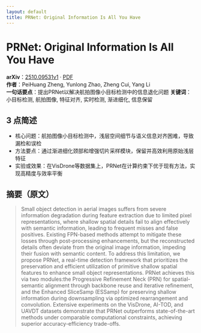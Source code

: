 ```yaml
---
layout: default
title: PRNet: Original Information Is All You Have
---
```


# PRNet: Original Information Is All You Have
**arXiv**：[2510.09531v1](https://arxiv.org/abs/2510.09531) · [PDF](https://arxiv.org/pdf/2510.09531.pdf)  
**作者**：PeiHuang Zheng, Yunlong Zhao, Zheng Cui, Yang Li  
**一句话要点**：提出PRNet以解决航拍图像小目标检测中的信息退化问题
**关键词**：小目标检测, 航拍图像, 特征对齐, 实时检测, 渐进细化, 信息保留

## 3 点简述
- 核心问题：航拍图像小目标检测中，浅层空间细节与语义信息对齐困难，导致漏检和误检
- 方法要点：通过渐进细化颈部和增强切片采样模块，保留并高效利用原始浅层特征
- 实验或效果：在VisDrone等数据集上，PRNet在计算约束下优于现有方法，实现高精度与效率平衡

## 摘要（原文）

> Small object detection in aerial images suffers from severe information
> degradation during feature extraction due to limited pixel representations,
> where shallow spatial details fail to align effectively with semantic
> information, leading to frequent misses and false positives. Existing FPN-based
> methods attempt to mitigate these losses through post-processing enhancements,
> but the reconstructed details often deviate from the original image
> information, impeding their fusion with semantic content. To address this
> limitation, we propose PRNet, a real-time detection framework that prioritizes
> the preservation and efficient utilization of primitive shallow spatial
> features to enhance small object representations. PRNet achieves this via two
> modules:the Progressive Refinement Neck (PRN) for spatial-semantic alignment
> through backbone reuse and iterative refinement, and the Enhanced SliceSamp
> (ESSamp) for preserving shallow information during downsampling via optimized
> rearrangement and convolution. Extensive experiments on the VisDrone, AI-TOD,
> and UAVDT datasets demonstrate that PRNet outperforms state-of-the-art methods
> under comparable computational constraints, achieving superior
> accuracy-efficiency trade-offs.

